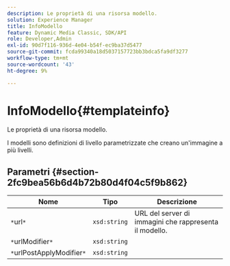 ```yaml
---
description: Le proprietà di una risorsa modello.
solution: Experience Manager
title: InfoModello
feature: Dynamic Media Classic, SDK/API
role: Developer,Admin
exl-id: 90d7f116-936d-4e04-b54f-ec9ba37d5477
source-git-commit: fcda99340a18d5037157723bb3bdca5fa9df3277
workflow-type: tm+mt
source-wordcount: '43'
ht-degree: 9%

---
```


# InfoModello{#templateinfo}

Le proprietà di una risorsa modello.

I modelli sono definizioni di livello parametrizzate che creano un&#39;immagine a più livelli.

## Parametri {#section-2fc9bea56b6d4b72b80d4f04c5f9b862}

| Nome | Tipo | Descrizione |
|---|---|---|
| `*`url`*` | `xsd:string` | URL del server di immagini che rappresenta il modello. |
| `*`urlModifier`*` | `xsd:string` |  |
| `*`urlPostApplyModifier`*` | `xsd:string` |  |
